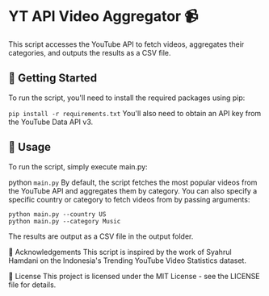 # YT API Video Aggregator 📹
This script accesses the YouTube API to fetch videos, aggregates their categories, and outputs the results as a CSV file.

## 🚀 Getting Started
To run the script, you'll need to install the required packages using pip:


```pip install -r requirements.txt```
You'll also need to obtain an API key from the YouTube Data API v3.

## 📝 Usage
To run the script, simply execute main.py:

python ```main.py```
By default, the script fetches the most popular videos from the YouTube API and aggregates them by category. You can also specify a specific country or category to fetch videos from by passing arguments:

```
python main.py --country US
python main.py --category Music
```
The results are output as a CSV file in the output folder.

🤖 Acknowledgements
This script is inspired by the work of Syahrul Hamdani on the Indonesia's Trending YouTube Video Statistics dataset.

📄 License
This project is licensed under the MIT License - see the LICENSE file for details.
